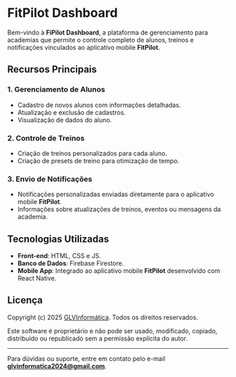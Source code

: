 # FitPilot Dashboard

Bem-vindo à **FiPilot Dashboard**, a plataforma de gerenciamento para academias que permite o controle completo de alunos, treinos e notificações vinculados ao aplicativo mobile **FitPilot**.

## Recursos Principais

### 1. Gerenciamento de Alunos
- Cadastro de novos alunos com informações detalhadas.
- Atualização e exclusão de cadastros.
- Visualização de dados do aluno.

### 2. Controle de Treinos
- Criação de treinos personalizados para cada aluno.
- Criação de presets de treino para otimização de tempo.

### 3. Envio de Notificações
- Notificações personalizadas enviadas diretamente para o aplicativo mobile **FitPilot**.
- Informações sobre atualizações de treinos, eventos ou mensagens da academia.

## Tecnologias Utilizadas

- **Front-end**: HTML, CSS e JS.
- **Banco de Dados**: Firebase Firestore.
- **Mobile App**: Integrado ao aplicativo mobile **FitPilot** desenvolvido com React Native.

## Licença

Copyright (c) 2025 [GLVInformática](https://www.glvinformatica.com.br). Todos os direitos reservados.

Este software é proprietário e não pode ser usado, modificado, copiado, distribuído ou republicado sem a permissão explícita do autor.

---

Para dúvidas ou suporte, entre em contato pelo e-mail **glvinformatica2024@gmail.com**.
